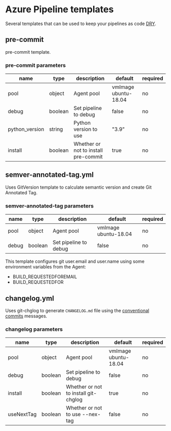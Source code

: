 # Azure Pipeline templates

Several templates that can be used to keep your pipelines as code [DRY](https://en.wikipedia.org/wiki/Don%27t_repeat_yourself).

## pre-commit

pre-commit template.

### pre-commit parameters

| name | type | description | default | required |
| ---- | ---- | ----------- | ------- | -------- |
| pool | object | Agent pool | vmImage ubuntu-18.04 | no |
| debug | boolean | Set pipeline to debug | false | no |
| python_version | string | Python version to use | "3.9" | no |
| install | boolean | Whether or not to install pre-commit | true | no |

## semver-annotated-tag.yml

Uses GitVersion template to calculate semantic version and create Git Annotated Tag.

### semver-annotated-tag parameters

| name | type | description | default | required |
| ---- | ---- | ----------- | ------- | -------- |
| pool | object | Agent pool | vmImage ubuntu-18.04 | no |
| debug | boolean | Set pipeline to debug | false | no |

This template configures git user.email and user.name using some environment variables from the Agent:

* BUILD_REQUESTEDFOREMAIL
* BUILD_REQUESTEDFOR

## changelog.yml

Uses git-chglog to generate `CHANGELOG.md` file using the
[conventional commits](https://www.conventionalcommits.org/en/v1.0.0/) messages.

### changelog parameters

| name | type | description | default | required |
| ---- | ---- | ----------- | ------- | -------- |
| pool | object | Agent pool | vmImage ubuntu-18.04 | no |
| debug | boolean | Set pipeline to debug | false | no |
| install | boolean | Whether or not to install git-chglog | true | no |
| useNextTag | boolean | Whether or not to use --nex-tag | false | no |
